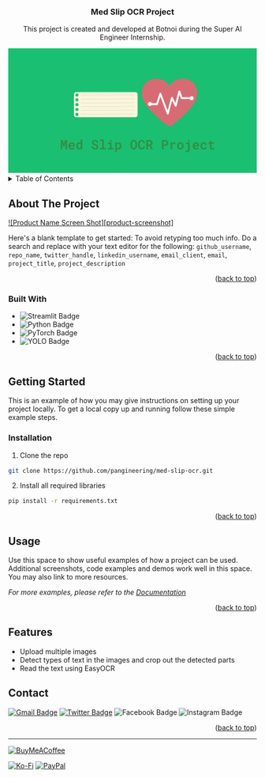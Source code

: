 
<div align="center">

<h3 align="center">Med Slip OCR Project</h3>
<p>This project is created and developed at Botnoi during the Super AI Engineer Internship.
</p>
    <img src="logo.png" alt="Logo" >
</div>

<!-- TABLE OF CONTENTS -->
<details>
  <summary>Table of Contents</summary>
  <ol>
    <li>
      <a href="#about-the-project">About The Project</a>
      <ul>
        <li><a href="#built-with">Built With</a></li>
      </ul>
    </li>
    <li>
      <a href="#getting-started">Getting Started</a>
      <ul>
        <li><a href="#installation">Installation</a></li>
      </ul>
    </li>
    <li><a href="#usage">Usage</a></li>
    <li><a href="#roadmap">Features</a></li>
    <li><a href="#contact">Contact</a></li>

  </ol>
</details>


<!-- ABOUT THE PROJECT -->
## About The Project

[![Product Name Screen Shot][product-screenshot]](https://example.com)

Here's a blank template to get started: To avoid retyping too much info. Do a search and replace with your text editor for the following: `github_username`, `repo_name`, `twitter_handle`, `linkedin_username`, `email_client`, `email`, `project_title`, `project_description`

<p align="right">(<a href="#readme-top">back to top</a>)</p>



### Built With

* ![Streamlit Badge](https://img.shields.io/badge/Streamlit-FF4B4B?logo=streamlit&logoColor=fff&style=flat)
* ![Python Badge](https://img.shields.io/badge/Python-3776AB?logo=python&logoColor=fff&style=flat)
* ![PyTorch Badge](https://img.shields.io/badge/PyTorch-EE4C2C?logo=pytorch&logoColor=fff&style=flat)
* ![YOLO Badge](https://img.shields.io/badge/YOLO-0FF?logo=yolo&logoColor=000&style=flat)


<p align="right">(<a href="#readme-top">back to top</a>)</p>



<!-- GETTING STARTED -->
## Getting Started

This is an example of how you may give instructions on setting up your project locally.
To get a local copy up and running follow these simple example steps.


### Installation

1. Clone the repo
```sh
git clone https://github.com/pangineering/med-slip-ocr.git
```
2. Install all required libraries
```sh
pip install -r requirements.txt
```

<p align="right">(<a href="#readme-top">back to top</a>)</p>

<!-- USAGE EXAMPLES -->
## Usage

Use this space to show useful examples of how a project can be used. Additional screenshots, code examples and demos work well in this space. You may also link to more resources.

_For more examples, please refer to the [Documentation](https://example.com)_

<p align="right">(<a href="#readme-top">back to top</a>)</p>



## Features

- Upload multiple images
- Detect types of text in the images and crop out the detected parts
- Read the text using EasyOCR


<!-- CONTACT -->
## Contact

[![Gmail Badge](https://img.shields.io/badge/Gmail-EA4335?logo=gmail&logoColor=fff&style=plastic)](pangineering@gmail.com)
[![Twitter Badge](https://img.shields.io/badge/Twitter-1DA1F2?logo=twitter&logoColor=fff&style=plastic)](https://twitter.com/pangineering)
![Facebook Badge](https://img.shields.io/badge/Facebook-1877F2?logo=facebook&logoColor=fff&style=plastic)
![Instagram Badge](https://img.shields.io/badge/Instagram-E4405F?logo=instagram&logoColor=fff&style=plastic)

<p align="right">(<a href="#readme-top">back to top</a>)</p>

---
 [![BuyMeACoffee](https://img.shields.io/badge/Buy%20Me%20a%20Coffee-ffdd00?style=for-the-badge&logo=buy-me-a-coffee&logoColor=black)](https://buymeacoffee.com/pangineering)  

 [![Ko-Fi](https://img.shields.io/badge/Ko--fi-F16061?style=for-the-badge&logo=ko-fi&logoColor=white)](https://ko-fi.com/pangineering)
    <!-- Proudly created with GPRM ( https://gprm.itsvg.in ) -->
  [![PayPal](https://img.shields.io/badge/PayPal-00457C?style=for-the-badge&logo=paypal&logoColor=white)](PayPal.Me/pangineering6415)
